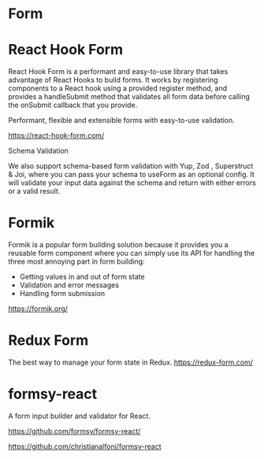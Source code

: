 # Form

# React Hook Form

React Hook Form is a performant and easy-to-use library that takes advantage of React Hooks to build forms. It works by registering components to a React hook using a provided register method, and provides a handleSubmit method that validates all form data before calling the onSubmit callback that you provide.

Performant, flexible and extensible forms with easy-to-use validation.

https://react-hook-form.com/



Schema Validation

We also support schema-based form validation with Yup, Zod , Superstruct & Joi, where you can pass your schema to useForm as an optional config. It will validate your input data against the schema and return with either errors or a valid result.


# Formik


Formik is a popular form building solution because it provides you a reusable form component where you can simply use its API for handling the three most annoying part in form building:

 -   Getting values in and out of form state
 -   Validation and error messages
 -   Handling form submission
	
https://formik.org/ 


# Redux Form

The best way to manage your form state in Redux.
https://redux-form.com/


#  formsy-react

A form input builder and validator for React.

https://github.com/formsy/formsy-react/

https://github.com/christianalfoni/formsy-react
